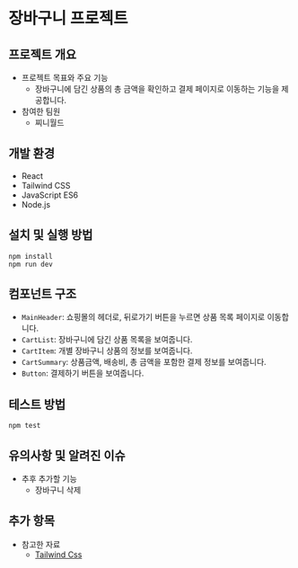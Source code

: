 # 장바구니 프로젝트

## 프로젝트 개요

- 프로젝트 목표와 주요 기능
  - 장바구니에 담긴 상품의 총 금액을 확인하고 결제 페이지로 이동하는 기능을 제공합니다.
- 참여한 팀원
  - 찌니월드

## 개발 환경

- React
- Tailwind CSS
- JavaScript ES6
- Node.js

## 설치 및 실행 방법

```
npm install
npm run dev
```

## 컴포넌트 구조

- `MainHeader`: 쇼핑몰의 헤더로, 뒤로가기 버튼을 누르면 상품 목록 페이지로 이동합니다.
- `CartList`: 장바구니에 담긴 상품 목록을 보여줍니다.
- `CartItem`: 개별 장바구니 상품의 정보를 보여줍니다.
- `CartSummary`: 상품금액, 배송비, 총 금액을 포함한 결제 정보를 보여줍니다.
- `Button`: 결제하기 버튼을 보여줍니다.

## 테스트 방법

```
npm test
```

## 유의사항 및 알려진 이슈

- 추후 추가할 기능
  - 장바구니 삭제

## 추가 항목

- 참고한 자료
  - [Tailwind Css](https://tailwindcss.com/)

